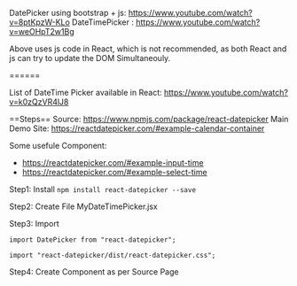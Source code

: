 DatePicker using bootstrap + js: https://www.youtube.com/watch?v=8ptKpzW-KLo
DateTimePicker : https://www.youtube.com/watch?v=weOHpT2w1Bg


Above uses js code in React, which is not recommended, as both React and js can try to update the DOM Simultaneouly.

======

List of DateTime Picker available in React:
https://www.youtube.com/watch?v=k0zQzVR4lJ8

==Steps==
Source: https://www.npmjs.com/package/react-datepicker
Main Demo Site: https://reactdatepicker.com/#example-calendar-container

Some usefule Component:

- https://reactdatepicker.com/#example-input-time
- https://reactdatepicker.com/#example-select-time

Step1: Install `npm install react-datepicker --save`

Step2: Create File MyDateTimePicker.jsx

Step3: Import
```
import DatePicker from "react-datepicker";

import "react-datepicker/dist/react-datepicker.css";
```

Step4:
Create Component as per Source Page
